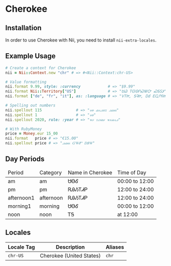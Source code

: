 <!-- This file has been generated. Source: languages/_template.md.erb -->

# Cherokee

## Installation

In order to use Cherokee with Nii, you need to install `nii-extra-locales`.

## Example Usage

``` ruby
# Create a context for Cherokee
nii = Nii::Context.new "chr" # => #<Nii::Context:chr-US>

# Value formatting
nii.format 9.99, style: :currency            # => "$9.99"
nii.format Nii::Territory["US"]              # => "ᏌᏊ ᎢᏳᎾᎵᏍᏔᏅ ᏍᎦᏚᎩ"
nii.format ["de", "fr", "it"], as: :language # => "ᏙᎢᏥ, ᎦᎸᏥ, ᎠᎴ ᎬᏩᎵᏲᏥᎢ"

# Spelling out numbers
nii.spellout 115               # => "ꮠꮼ ꮝꭺꭿꮵꮖ ꭿꮝꭶꮪ"
nii.spellout 1                 # => "ꮠꮼ"
nii.spellout 2020, rule: :year # => "ꮤꮅ ꭲꮿꭶᏼꮅ ꮤꮅꮝꭺꭿ"

# With RubyMoney
price = Money.eur 15_00
nii.format   price # => "€15.00"
nii.spellout price # => "ꭿꮝꭶꮪ ᏳᎳᏛ ᎠᏕᎳ"
```

## Day Periods


<table>
  <thead>
    <tr>
      <td>Period</td>
      <td>Category</td>
      <td>Name in Cherokee</td>
      <td>Time of Day</td>
    </tr>
  </thead>
  <tbody>
    <tr>
      <td>am</td>
      <td>am</td>
      <td>ᏌᎾᎴ</td>
      <td>00:00 to 12:00</td>
    </tr>
    <tr>
      <td>pm</td>
      <td>pm</td>
      <td>ᏒᎯᏱᎢᏗᏢ</td>
      <td>12:00 to 24:00</td>
    </tr>
    <tr>
      <td>afternoon1</td>
      <td>afternoon</td>
      <td>ᏒᎯᏱᎢᏗᏢ</td>
      <td>12:00 to 24:00</td>
    </tr>
    <tr>
      <td>morning1</td>
      <td>morning</td>
      <td>ᏌᎾᎴ</td>
      <td>00:00 to 12:00</td>
    </tr>
    <tr>
      <td>noon</td>
      <td>noon</td>
      <td>ᎢᎦ</td>
      <td>at 12:00</td>
    </tr>
  </tbody>
</table>



## Locales

<table>
  <thead>
    <tr>
      <th>Locale Tag</th>
      <th>Description</th>
      <th>Aliases</th>
    </tr>
  </thead>
  <tbody>
    <tr>
      <td><code>chr-US</code></td>
      <td>Cherokee (United States)</td>
      <td><code>chr</code></td>
    </tr>
  </tbody>
</table>

